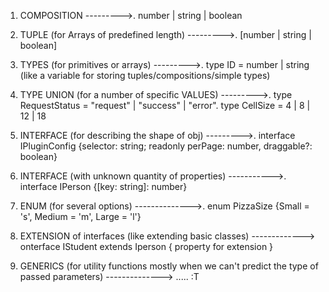 1) COMPOSITION                                  --------->.   number | string | boolean






2) TUPLE  (for Arrays of predefined length)        --------->.     [number | string | boolean]






3) TYPES  (for primitives or arrays)               --------->.     type ID = number | string (like a variable for storing tuples/compositions/simple types)






4) TYPE UNION  (for a number of specific VALUES)  --------->.     type RequestStatus = "request" | "success" | "error".    type CellSize = 4 | 8 | 12 | 18






5) INTERFACE (for describing the shape of obj)    --------->.     interface IPluginConfig {selector: string; readonly perPage: number, draggable?: boolean}






6) INTERFACE (with unknown quantity of properties)    ----------->.     interface IPerson {[key: string]: number}






7) ENUM (for several options)            -------------->.     enum PizzaSize {Small = 's', Medium = 'm', Large = 'l'}






8) EXTENSION of interfaces (like extending basic classes)    ------------->  onterface IStudent extends Iperson { property for extension }





9) GENERICS (for utility functions mostly when we can't predict the type of passed parameters)         -------------->     <T> ..... :T 
